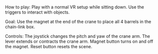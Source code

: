 How to play: Play with a normal VR setup while sitting down. Use the triggers to interact with objects. 

Goal: Use the magnet at the end of the crane to place all 4 barrels in the chain-link box.

Controls: The joystick changes the pitch and yaw of the crane arm. The lever extends or contracts the crane arm. Magnet button turns on and off the magnet. Reset button resets the scene.